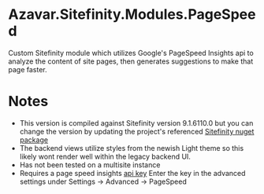 # Azavar.Sitefinity.Modules.PageSpeed
Custom Sitefinity module which utilizes Google's PageSpeed Insights api to analyze the content of site pages, then generates suggestions to make that page faster.

# Notes

- This version is compiled against Sitefinity version 9.1.6110.0 but you can change the version by updating the project's referenced [Sitefinity nuget package](http://nuget.sitefinity.com/#/home)
- The backend views utilize styles from the newish Light theme so this likely wont render well within the legacy backend UI.
- Has not been tested on a multisite instance
- Requires a page speed insights [api key](https://developers.google.com/speed/docs/insights/v2/first-app) Enter the key in the advanced settings under Settings -> Advanced -> PageSpeed